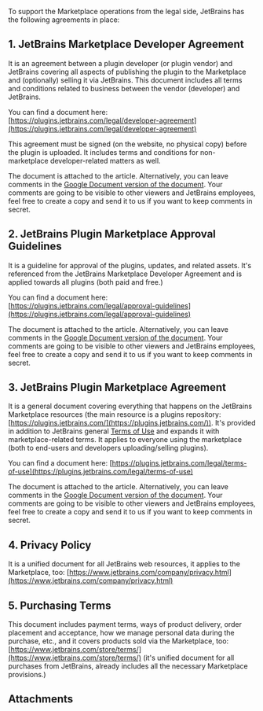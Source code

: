 [//]: # (title: Legal Agreements)

To support the Marketplace operations from the legal side, JetBrains has the following agreements in place:

## 1. JetBrains Marketplace Developer Agreement

It is an agreement between a plugin developer (or plugin vendor) and JetBrains covering all aspects of publishing the plugin to the Marketplace and (optionally) selling it via JetBrains. This document includes all terms and conditions related to business between the vendor (developer) and JetBrains.

You can find a document here: [https://plugins.jetbrains.com/legal/developer-agreement](https://plugins.jetbrains.com/legal/developer-agreement)

This agreement must be signed (on the website, no physical copy) before the plugin is uploaded. It includes terms and conditions for non-marketplace developer-related matters as well.

The document is attached to the article. Alternatively, you can leave comments in the [Google Document version of the document](https://docs.google.com/document/d/1noU7fAKbd9mmHHWelP1bsuH21st0n9kfZaPtQxL0bdE/edit). Your comments are going to be visible to other viewers and JetBrains employees, feel free to create a copy and send it to us if you want to keep comments in secret.

## 2. JetBrains Plugin Marketplace Approval Guidelines

It is a guideline for approval of the plugins, updates, and related assets. It's referenced from the JetBrains Marketplace Developer Agreement and is applied towards all plugins (both paid and free.)

You can find a document here: [https://plugins.jetbrains.com/legal/approval-guidelines](https://plugins.jetbrains.com/legal/approval-guidelines) 

The document is attached to the article. Alternatively, you can leave comments in the [Google Document version of the document](https://docs.google.com/document/d/11ls1qpMbUTLVjwLq5RHu6RVHrQ9vvLwSOeE-g88eJJs/edit). Your comments are going to be visible to other viewers and JetBrains employees, feel free to create a copy and send it to us if you want to keep comments in secret.

##  3. JetBrains Plugin Marketplace Agreement

It is a general document covering everything that happens on the JetBrains Marketplace resources (the main resource is a plugins repository: [https://plugins.jetbrains.com/](https://plugins.jetbrains.com/)). It's provided in addition to JetBrains general [Terms of Use](https://www.jetbrains.com/company/useterms.html) and expands it with marketplace-related terms. It applies to everyone using the marketplace (both to end-users and developers uploading/selling plugins).

You can find a document here: [https://plugins.jetbrains.com/legal/terms-of-use](https://plugins.jetbrains.com/legal/terms-of-use)

The document is attached to the article. Alternatively, you can leave comments in the [Google Document version of the document](https://docs.google.com/document/d/1Kqr916IliuTFzO-aLLcRfVfkTn8w0VRvhvjuzNg23vI/edit). Your comments are going to be visible to other viewers and JetBrains employees, feel free to create a copy and send it to us if you want to keep comments in secret.

## 4. Privacy Policy

It is a unified document for all JetBrains web resources, it applies to the Marketplace, too: [https://www.jetbrains.com/company/privacy.html](https://www.jetbrains.com/company/privacy.html)

## 5. Purchasing Terms

This document includes payment terms, ways of product delivery, order placement and acceptance, how we manage personal data during the purchase, etc., and it covers products sold via the Marketplace, too: [https://www.jetbrains.com/store/terms/](https://www.jetbrains.com/store/terms/) (it's unified document for all purchases from JetBrains, already includes all the necessary Marketplace provisions.)

## Attachments

<res resource-id="jetbrains-plugin-marketplace-agreement-docx"/>
<res resource-id="jetbrains-plugin-marketplace-agreement-pdf"/>
<res resource-id="jetbrains-plugin-marketplace-approval-guidelines-docx"/>
<res resource-id="jetbrains-plugin-marketplace-approval-guidelines-pdf"/>
<res resource-id="jetbrains-plugin-marketplace-developer-agreement-docx"/>
<res resource-id="jetbrains-plugin-marketplace-developer-agreement-pdf"/>